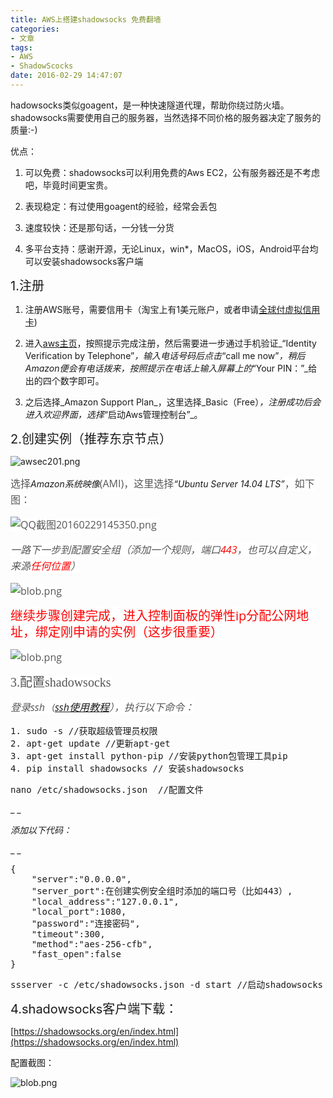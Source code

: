 ```yaml
---
title: AWS上搭建shadowsocks 免费翻墙
categories:
- 文章
tags:
- AWS
- ShadowScocks
date: 2016-02-29 14:47:07
---
```


hadowsocks类似goagent，是一种快速隧道代理，帮助你绕过防火墙。shadowsocks需要使用自己的服务器，当然选择不同价格的服务器决定了服务的质量:-)
<!-- more -->
优点：

1.  可以免费：shadowsocks可以利用免费的Aws EC2，公有服务器还是不考虑吧，毕竟时间更宝贵。

2.  表现稳定：有过使用goagent的经验，经常会丢包

3.  速度较快：还是那句话，一分钱一分货

4.  多平台支持：感谢开源，无论Linux，win*，MacOS，iOS，Android平台均可以安装shadowsocks客户端

<span style="font-size: 20px;">1.注册</span>

1.  注册AWS账号，需要信用卡（淘宝上有1美元账户，或者申请[全球付虚拟信用卡](https://www.globalcash.hk/))

2.  进入[aws主页](http://aws.amazon.com/cn/)，按照提示完成注册，然后需要进一步通过手机验证_“Identity Verification by Telephone”_，输入电话号码后点击_“call me now”_，稍后Amazon便会有电话拨来，按照提示在电话上输入屏幕上的_“Your PIN：”_给出的四个数字即可。

3.  之后选择_Amazon Support Plan_，这里选择_Basic（Free）_，注册成功后会进入欢迎界面，选择_“启动Aws管理控制台”_。

<span style="font-size: 20px;"></span><span style="font-size: 20px;">2.创建实例（推荐东京节点）</span>

![awsec201.png](/upload/2016/02/201602291456728783308021.png "201602291456728783308021.png")

<span style="color: rgb(85, 85, 85); font-family: &#39;Open Sans&#39;; font-size: 16px; line-height: 26px; background-color: rgb(255, 255, 255);">选择</span>_Amazon系统映像_<span style="color: rgb(85, 85, 85); font-family: &#39;Open Sans&#39;; font-size: 16px; line-height: 26px; background-color: rgb(255, 255, 255);">(AMI)，这里选择</span>_“Ubuntu Server 14.04 LTS”_<span style="color: rgb(85, 85, 85); font-family: &#39;Open Sans&#39;; font-size: 16px; line-height: 26px; background-color: rgb(255, 255, 255);">，如下图：</span>

<span style="color: rgb(85, 85, 85); font-family: &#39;Open Sans&#39;; font-size: 16px; line-height: 26px; background-color: rgb(255, 255, 255);">![QQ截图20160229145350.png](/upload/2016/02/201602291456728851354710.png "201602291456728851354710.png")</span>

<span style="color: rgb(85, 85, 85); font-family: &#39;Open Sans&#39;; font-size: 16px; line-height: 26px; background-color: rgb(255, 255, 255);">
</span>

_<span style="color: rgb(85, 85, 85); font-family: &#39;Open Sans&#39;; font-size: 16px; line-height: 26px; background-color: rgb(255, 255, 255);">一路下一步到配置安全组（添加一个规则，端口<span style="font-family: &#39;Open Sans&#39;; font-size: 16px; line-height: 26px; color: rgb(255, 0, 0); background-color: rgb(255, 255, 255);">443</span>，也可以自定义，来源<span style="font-family: &#39;Open Sans&#39;; font-size: 16px; line-height: 26px; color: rgb(255, 0, 0); background-color: rgb(255, 255, 255);">任何位置</span>）</span>_

<span style="color: rgb(85, 85, 85); font-family: &#39;Open Sans&#39;; font-size: 16px; line-height: 26px; background-color: rgb(255, 255, 255);">
</span>

<span style="color: rgb(85, 85, 85); font-family: &#39;Open Sans&#39;; font-size: 16px; line-height: 26px; background-color: rgb(255, 255, 255);">![blob.png](/upload/2016/02/201602291456728901300663.png "正在上传...")</span>

<span style="font-family: &#39;Open Sans&#39;; line-height: 26px; color: rgb(255, 0, 0); font-size: 20px; background-color: rgb(255, 255, 255);">继续步骤创建完成，进入控制面板的弹性ip分配公网地址，绑定刚申请的实例（这步很重要）</span>

<span style="font-family: &#39;Open Sans&#39;; font-size: 16px; line-height: 26px; color: rgb(255, 0, 0); background-color: rgb(255, 255, 255);">
</span>

<span style="color: rgb(85, 85, 85); font-family: &#39;Open Sans&#39;; font-size: 16px; line-height: 26px; background-color: rgb(255, 255, 255);">![blob.png](/upload/2016/02/201602291456729113103878.png "正在上传...")</span>

<span style="color: rgb(85, 85, 85); font-family: &#39;Open Sans&#39;; font-size: 16px; line-height: 26px; background-color: rgb(255, 255, 255);">
</span>

<span style="color: rgb(85, 85, 85); line-height: 26px; font-size: 20px; font-family: &#39;Microsoft YaHei&#39;; background-color: rgb(255, 255, 255);">3.配置shadowsocks</span>

<span style="color: rgb(85, 85, 85); line-height: 26px; font-size: 20px; font-family: &#39;Microsoft YaHei&#39;; background-color: rgb(255, 255, 255);">
</span>

_<span style="color: rgb(85, 85, 85); font-family: &#39;Open Sans&#39;; font-size: 16px; line-height: 26px; background-color: rgb(255, 255, 255);">登录ssh（</span><span style="color: rgb(85, 85, 85); font-family: &#39;Open Sans&#39;; font-size: 16px; line-height: 26px; background-color: rgb(255, 255, 255);">[ssh使用教程](https://docs.aws.amazon.com/zh_cn/console/ec2/instances/connect/docs)），执行以下命令：</span>_
<pre class="brush:cf;toolbar:false">1. sudo -s //获取超级管理员权限
2. apt-get update //更新apt-get
3. apt-get install python-pip //安装python包管理工具pip
4. pip install shadowsocks // 安装shadowsocks</pre><pre class="brush:cf;toolbar:false">nano /etc/shadowsocks.json  //配置文件</pre>

_
_

_添加以下代码：_

_
_
<pre class="brush:cf;toolbar:false">{
    &quot;server&quot;:&quot;0.0.0.0&quot;,
    &quot;server_port&quot;:在创建实例安全组时添加的端口号（比如443）,
    &quot;local_address&quot;:&quot;127.0.0.1&quot;,
    &quot;local_port&quot;:1080,
    &quot;password&quot;:&quot;连接密码&quot;,
    &quot;timeout&quot;:300,
    &quot;method&quot;:&quot;aes-256-cfb&quot;,
    &quot;fast_open&quot;:false
}</pre><pre class="brush:cf;toolbar:false">ssserver -c /etc/shadowsocks.json -d start //启动shadowsocks</pre>

<span style="font-size: 20px;">4.shadowsocks客户端下载：</span>

[https://shadowsocks.org/en/index.html](https://shadowsocks.org/en/index.html)

配置截图：

![blob.png](/upload/2016/02/201602291456738265125261.png "正在上传...")